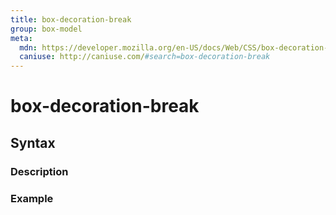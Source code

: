 ```yaml
---
title: box-decoration-break
group: box-model
meta:
  mdn: https://developer.mozilla.org/en-US/docs/Web/CSS/box-decoration-break
  caniuse: http://caniuse.com/#search=box-decoration-break
---
```


# box-decoration-break
<!--- Introduction for box-decoration-break, keep it brief and set the overall context -->

## Syntax
<!--- Introduce the various syntax for box-decoration-break -->

### Description
<!--- For each major section of syntax, provide a description explaining its usage further -->

### Example
<!--- Provide code examples for the syntax block you're currently describing -->